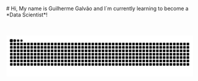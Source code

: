 <br />
# Hi, My name is Guilherme Galvão and I´m currently learning to become a *Data Scientist*!
<br />
<br />
<br />


<div>
  
![Snake animation](https://github.com/GalvaoGui/GalvaoGui/blob/output/github-contribution-grid-snake.svg)

</div>



  
<!--
**GalvaoGui/GalvaoGui** is a ✨ _special_ ✨ repository because its `README.md` (this file) appears on your GitHub profile.

Here are some ideas to get you started:

- 🔭 I’m currently working on ...
- 🌱 I’m currently learning ...
- 👯 I’m looking to collaborate on ...
- 🤔 I’m looking for help with ...
- 💬 Ask me about ...
- 📫 How to reach me: ...
- 😄 Pronouns: ...
- ⚡ Fun fact: ...
-->
